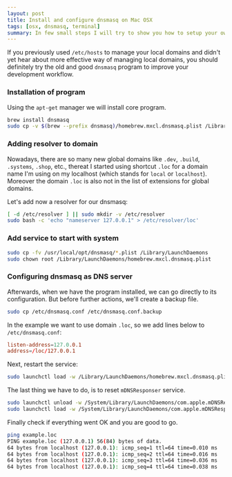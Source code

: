 ```yaml
---
layout: post
title: Install and configure dnsmasq on Mac OSX
tags: [osx, dnsmasq, terminal]
summary: In few small steps I will try to show you how to setup your own instance of dnsmasq.
---
```


If you previously used `/etc/hosts` to manage your local domains and didn't yet hear about more effective way of managing local domains, you should definitely try the old and good `dnsmasq` program to improve your development workflow.

### Installation of program

Using the `apt-get` manager we will install core program.

```bash
brew install dnsmasq
sudo cp -v $(brew --prefix dnsmasq)/homebrew.mxcl.dnsmasq.plist /Library/LaunchDaemons
```

### Adding resolver to domain

Nowadays, there are so many new global domains like `.dev`, `.build`, `.systems`, `.shop`, etc., thereat I started using shortcut `.loc` for a domain name I'm using on my localhost (which stands for `local` or `localhost`). Moreover the domain `.loc` is also not in the list of extensions for global domains.

Let's add now a resolver for our dnsmasq:

```bash
[ -d /etc/resolver ] || sudo mkdir -v /etc/resolver
sudo bash -c 'echo "nameserver 127.0.0.1" > /etc/resolver/loc'
```

### Add service to start with system

```bash
sudo cp -fv /usr/local/opt/dnsmasq/*.plist /Library/LaunchDaemons
sudo chown root /Library/LaunchDaemons/homebrew.mxcl.dnsmasq.plist
```

### Configuring dnsmasq as DNS server

Afterwards, when we have the program installed, we can go directly to its configuration. But before further actions, we'll create a backup file.

```bash
sudo cp /etc/dnsmasq.conf /etc/dnsmasq.conf.backup
```

In the example we want to use domain `.loc`, so we add lines below to `/etc/dnsmasq.conf`:

```conf
listen-address=127.0.0.1
address=/loc/127.0.0.1
```

Next, restart the service:

```bash
sudo launchctl load -w /Library/LaunchDaemons/homebrew.mxcl.dnsmasq.plist
```

The last thing we have to do, is to reset `mDNSResponser` service.

```bash
sudo launchctl unload -w /System/Library/LaunchDaemons/com.apple.mDNSResponder.plist
sudo launchctl load -w /System/Library/LaunchDaemons/com.apple.mDNSResponder.plist
```

Finally check if everything went OK and you are good to go.

```bash
ping example.loc
PING example.loc (127.0.0.1) 56(84) bytes of data.
64 bytes from localhost (127.0.0.1): icmp_seq=1 ttl=64 time=0.010 ms
64 bytes from localhost (127.0.0.1): icmp_seq=2 ttl=64 time=0.016 ms
64 bytes from localhost (127.0.0.1): icmp_seq=3 ttl=64 time=0.036 ms
64 bytes from localhost (127.0.0.1): icmp_seq=4 ttl=64 time=0.038 ms
```
